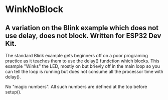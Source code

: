 # WinkNoBlock
## A variation on the Blink example which does not use delay, does not block. Written for ESP32 Dev Kit.
 
The standard Blink example gets beginners off on a poor programing practice as it teaches them to use the delay() fundction which blocks. 
This example "Winks" the LED, mostly on but brievly off in the main loop so you can tell the loop is running but does not consume all the processor time with delay().

No "magic numbers". All such numbers are defined at the top before setup().
